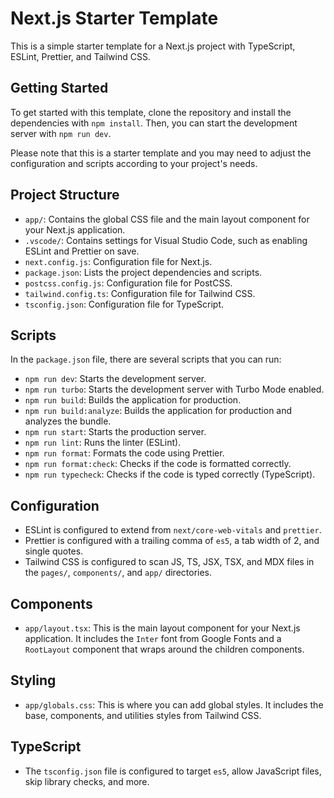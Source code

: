 # Next.js Starter Template

This is a simple starter template for a Next.js project with TypeScript, ESLint, Prettier, and Tailwind CSS.

## Getting Started

To get started with this template, clone the repository and install the dependencies with `npm install`. Then, you can start the development server with `npm run dev`.

Please note that this is a starter template and you may need to adjust the configuration and scripts according to your project's needs.

## Project Structure

- `app/`: Contains the global CSS file and the main layout component for your Next.js application.
- `.vscode/`: Contains settings for Visual Studio Code, such as enabling ESLint and Prettier on save.
- `next.config.js`: Configuration file for Next.js.
- `package.json`: Lists the project dependencies and scripts.
- `postcss.config.js`: Configuration file for PostCSS.
- `tailwind.config.ts`: Configuration file for Tailwind CSS.
- `tsconfig.json`: Configuration file for TypeScript.

## Scripts

In the `package.json` file, there are several scripts that you can run:

- `npm run dev`: Starts the development server.
- `npm run turbo`: Starts the development server with Turbo Mode enabled.
- `npm run build`: Builds the application for production.
- `npm run build:analyze`: Builds the application for production and analyzes the bundle.
- `npm run start`: Starts the production server.
- `npm run lint`: Runs the linter (ESLint).
- `npm run format`: Formats the code using Prettier.
- `npm run format:check`: Checks if the code is formatted correctly.
- `npm run typecheck`: Checks if the code is typed correctly (TypeScript).

## Configuration

- ESLint is configured to extend from `next/core-web-vitals` and `prettier`.
- Prettier is configured with a trailing comma of `es5`, a tab width of 2, and single quotes.
- Tailwind CSS is configured to scan JS, TS, JSX, TSX, and MDX files in the `pages/`, `components/`, and `app/` directories.

## Components

- `app/layout.tsx`: This is the main layout component for your Next.js application. It includes the `Inter` font from Google Fonts and a `RootLayout` component that wraps around the children components.

## Styling

- `app/globals.css`: This is where you can add global styles. It includes the base, components, and utilities styles from Tailwind CSS.

## TypeScript

- The `tsconfig.json` file is configured to target `es5`, allow JavaScript files, skip library checks, and more.
